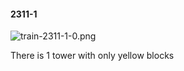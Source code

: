 #### 2311-1
![train-2311-1-0.png](https://github.com/lil-lab/nlvr/raw/master/nlvr/train/images/34/train-2311-1-0.png "train-2311-1-0.png")

There is 1 tower with only yellow blocks